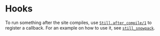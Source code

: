 # Hooks

To run something after the site compiles, use
[`Still.after_compile/1`](https://github.com/still-ex/still/blob/master/lib/still.ex#L7)
to register a callback. For an example on how to use it, see
[`still_snowpack`](https://github.com/still-ex/still_snowpack/blob/master/lib/still_snowpack/process.ex#L20).
